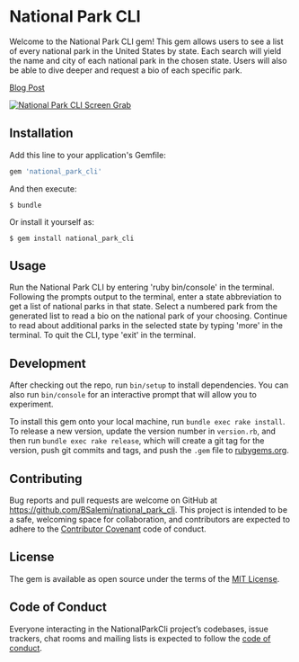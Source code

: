 # National Park CLI

Welcome to the National Park CLI gem! This gem allows users to see a list of every national park in the United States by state. Each search will yield the name and city of each national park in the chosen state. Users will also be able to dive deeper and request a bio of each specific park. 

[Blog Post](https://bsalemi.github.io/project_number_one_national_park_cli)

[![National Park CLI Screen Grab](https://i.imgur.com/Ttuf6jv.png)](https://vimeo.com/341252333)

## Installation

Add this line to your application's Gemfile:

```ruby
gem 'national_park_cli'
```

And then execute:

    $ bundle

Or install it yourself as:

    $ gem install national_park_cli

## Usage

Run the National Park CLI by entering 'ruby bin/console' in the terminal. Following the prompts output to the terminal, enter a state abbreviation to get a list of national parks in that state. Select a numbered park from the generated list to read a bio on the national park of your choosing. Continue to read about additional parks in the selected state by typing 'more' in the terminal. To quit the CLI, type 'exit' in the terminal. 

## Development

After checking out the repo, run `bin/setup` to install dependencies. You can also run `bin/console` for an interactive prompt that will allow you to experiment.

To install this gem onto your local machine, run `bundle exec rake install`. To release a new version, update the version number in `version.rb`, and then run `bundle exec rake release`, which will create a git tag for the version, push git commits and tags, and push the `.gem` file to [rubygems.org](https://rubygems.org).

## Contributing

Bug reports and pull requests are welcome on GitHub at https://github.com/BSalemi/national_park_cli. This project is intended to be a safe, welcoming space for collaboration, and contributors are expected to adhere to the [Contributor Covenant](http://contributor-covenant.org) code of conduct.

## License

The gem is available as open source under the terms of the [MIT License](https://opensource.org/licenses/MIT).

## Code of Conduct

Everyone interacting in the NationalParkCli project’s codebases, issue trackers, chat rooms and mailing lists is expected to follow the [code of conduct](https://github.com/'interpreted-loop-7766'/national_park_cli/blob/master/CODE_OF_CONDUCT.md).

